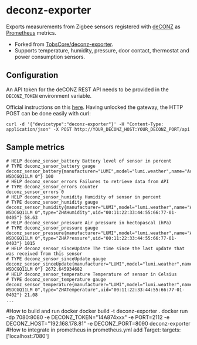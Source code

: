 # deconz-exporter

Exports measurements from Zigbee sensors registered with [deCONZ](https://dresden-elektronik.github.io/deconz-rest-doc/) as [Prometheus](https://prometheus.io/) metrics.

* Forked from [TobsCore/deconz-exporter](https://github.com/TobsCore/deconz-exporter).
* Supports temperature, humidity, pressure, door contact, thermostat and power consumption sensors.

## Configuration
An API token for the deCONZ REST API needs to be provided in the `DECONZ_TOKEN` environment variable.

Official instructions on this [here](https://dresden-elektronik.github.io/deconz-rest-doc/getting_started/#acquire-an-api-key). Having unlocked the gateway, the HTTP POST can be done easily with curl:
```
curl -d '{"devicetype":"deconz-exporter"}' -H "Content-Type: application/json" -X POST http://YOUR_DECONZ_HOST:YOUR_DECONZ_PORT/api
```

## Sample metrics
```
# HELP deconz_sensor_battery Battery level of sensor in percent
# TYPE deconz_sensor_battery gauge
deconz_sensor_battery{manufacturer="LUMI",model="lumi.weather",name="Aqara WSDCGQ11LM 0"} 100
# HELP deconz_sensor_errors Failures to retrieve data from API
# TYPE deconz_sensor_errors counter
deconz_sensor_errors 0
# HELP deconz_sensor_humidity Humidity of sensor in percent
# TYPE deconz_sensor_humidity gauge
deconz_sensor_humidity{manufacturer="LUMI",model="lumi.weather",name="Aqara WSDCGQ11LM 0",type="ZHAHumidity",uid="00:11:22:33:44:55:66:77-01-0405"} 58.63
# HELP deconz_sensor_pressure Air pressure in hectopascal (hPa)
# TYPE deconz_sensor_pressure gauge
deconz_sensor_pressure{manufacturer="LUMI",model="lumi.weather",name="Aqara WSDCGQ11LM 0",type="ZHAPressure",uid="00:11:22:33:44:55:66:77-01-0403"} 1015
# HELP deconz_sensor_sinceUpdate The time since the last update that was received from this sensor
# TYPE deconz_sensor_sinceUpdate gauge
deconz_sensor_sinceUpdate{manufacturer="LUMI",model="lumi.weather",name="Aqara WSDCGQ11LM 0"} 2672.645934682
# HELP deconz_sensor_temperature Temperature of sensor in Celsius
# TYPE deconz_sensor_temperature gauge
deconz_sensor_temperature{manufacturer="LUMI",model="lumi.weather",name="Aqara WSDCGQ11LM 0",type="ZHATemperature",uid="00:11:22:33:44:55:66:77-01-0402"} 21.08
...
```
#How to build and run docker
docker build -t deconz-exporter .
docker run -dp 7080:8080 -e DECONZ_TOKEN="14A874xxx" -e PORT=2112 -e DECONZ_HOST="192.168.178.81" -e DECONZ_PORT=8090 deconz-exporter
#How to integrate in prometheus
in prometheus.yml add Target: targets: ['localhost:7080']

